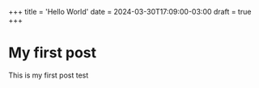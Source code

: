 +++
title = 'Hello World'
date = 2024-03-30T17:09:00-03:00
draft = true
+++

# My first post

This is my first post test